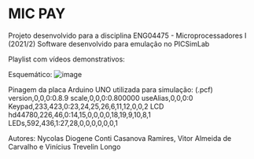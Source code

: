 # MIC PAY
Projeto desenvolvido para a disciplina ENG04475 - Microprocessadores I (2021/2)
Software desenvolvido para emulação no PICSimLab

Playlist com vídeos demonstrativos:

Esquemático:
![image](https://user-images.githubusercontent.com/40406284/162344544-415d51f4-5aea-4b5d-bbc1-b81da276046c.png)

Pinagem da placa Arduino UNO utilizada para simulação: (.pcf)
version,0,0,0:0.8.9
scale,0,0,0:0.800000
useAlias,0,0,0:0
Keypad,233,423,0:23,24,25,26,6,11,12,0,0,2
LCD hd44780,226,46,0:14,15,0,0,0,0,18,19,9,10,8,1
LEDs,592,436,1:27,28,0,0,0,0,0,0,1


Autores: Nycolas Diogene Conti Casanova Ramires, Vitor Almeida de Carvalho e Vinícius Trevelin Longo	

